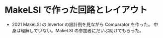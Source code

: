 # MakeLSI で作った回路とレイアウト

- 2021
MakeLSI の Invertor の設計例を見ながら Comparator を作った。
中身は理解していない。MakeLSI の参加者にだいぶ助けてもらった。
